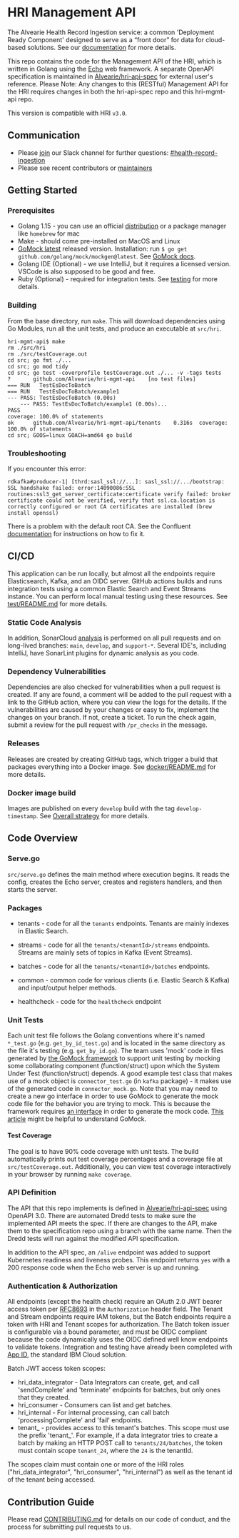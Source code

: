 # HRI Management API
The Alvearie Health Record Ingestion service: a common 'Deployment Ready Component' designed to serve as a “front door” for data for cloud-based solutions. See our [documentation](https://alvearie.io/HRI/) for more details.

This repo contains the code for the Management API of the HRI, which is written in Golang using the [Echo](https://echo.labstack.com/) web framework. A separate OpenAPI specification is maintained in [Alvearie/hri-api-spec](https://github.com/Alvearie/hri-api-spec) for external user's reference. Please Note: Any changes to this (RESTful) Management API for the HRI requires changes in both the hri-api-spec repo and this hri-mgmt-api repo.

This version is compatible with HRI `v3.0`.

## Communication
* Please [join](https://alvearie.io/contributions/requestSlackAccess) our Slack channel for further questions: [#health-record-ingestion](https://alvearie.slack.com/archives/C01GM43LFJ6)
* Please see recent contributors or [maintainers](MAINTAINERS.md)

## Getting Started

### Prerequisites

* Golang 1.15 - you can use an official [distribution](https://golang.org/dl/) or a package manager like `homebrew` for mac
* Make - should come pre-installed on MacOS and Linux
* [GoMock latest](https://github.com/golang/mock) released version. Installation: 
    run `$ go get github.com/golang/mock/mockgen@latest`. See [GoMock docs](https://github.com/golang/mock). 
* Golang IDE (Optional) - we use IntelliJ, but it requires a licensed version. VSCode is also supposed to be good and free.
* Ruby (Optional) - required for integration tests. See [testing](test/README.md) for more details.

### Building

From the base directory, run `make`. This will download dependencies using Go Modules, run all the unit tests, and produce an executable at `src/hri`.

```
hri-mgmt-api$ make
rm ./src/hri
rm ./src/testCoverage.out
cd src; go fmt ./...
cd src; go mod tidy
cd src; go test -coverprofile testCoverage.out ./... -v -tags tests
?       github.com/Alvearie/hri-mgmt-api    [no test files]
=== RUN   TestEsDocToBatch
=== RUN   TestEsDocToBatch/example1
--- PASS: TestEsDocToBatch (0.00s)
    --- PASS: TestEsDocToBatch/example1 (0.00s)...
PASS
coverage: 100.0% of statements
ok  	github.com/Alvearie/hri-mgmt-api/tenants	0.316s	coverage: 100.0% of statements
cd src; GOOS=linux GOACH=amd64 go build
```

### Troubleshooting
If you encounter this error:
```
rdkafka#producer-1| [thrd:sasl_ssl://...]: sasl_ssl://.../bootstrap: SSL handshake failed: error:14090086:SSL routines:ssl3_get_server_certificate:certificate verify failed: broker certificate could not be verified, verify that ssl.ca.location is correctly configured or root CA certificates are installed (brew install openssl)
```
There is a problem with the default root CA. See the Confluent [documentation](https://docs.confluent.io/platform/current/tutorials/examples/clients/docs/go.html#configure-ssl-trust-store) for instructions on how to fix it.

## CI/CD
This application can be run locally, but almost all the endpoints require Elasticsearch, Kafka, and an OIDC server. GitHub actions builds and runs integration tests using a common Elastic Search and Event Streams instance. You can perform local manual testing using these resources. See [test/README.md](test/README.md) for more details.

### Static Code Analysis
In addition, SonarCloud [analysis](https://sonarcloud.io/dashboard?id=Alvearie_hri-mgmt-api) is performed on all pull requests and on long-lived branches: `main`, `develop`, and `support-*`. Several IDE's, including IntelliJ, have SonarLint plugins for dynamic analysis as you code.

### Dependency Vulnerabilities
Dependencies are also checked for vulnerabilities when a pull request is created. If any are found, a comment will be added to the pull request with a link to the GitHub action, where you can view the logs for the details. If the vulnerabilities are caused by your changes or easy to fix, implement the changes on your branch. If not, create a ticket. To run the check again, submit a review for the pull request with `/pr_checks` in the message. 

### Releases
Releases are created by creating GitHub tags, which trigger a build that packages everything into a Docker image. See [docker/README.md](docker/README.md) for more details.

### Docker image build
Images are published on every `develop` build with the tag `develop-timestamp`. See [Overall strategy](https://github.com/Alvearie/HRI/wiki/Overall-Project-Branching,-Test,-and-Release-Strategy) for more details.

## Code Overview

### Serve.go
`src/serve.go` defines the main method where execution begins. It reads the config, creates the Echo server, creates and registers handlers, and then starts the server.

### Packages

- tenants - code for all the `tenants` endpoints. Tenants are mainly indexes in Elastic Search.

- streams - code for all the `tenants/<tenantId>/streams` endpoints. Streams are mainly sets of topics in Kafka (Event Streams).

- batches - code for all the `tenants/<tenantId>/batches` endpoints.

- common - common code for various clients (i.e. Elastic Search & Kafka) and input/output helper methods.

- healthcheck - code for the `healthcheck` endpoint

### Unit Tests
Each unit test file follows the Golang conventions where it's named `*_test.go` (e.g. `get_by_id_test.go`) and is located in the same directory as the file it's testing (e.g. `get_by_id.go`). The team uses 'mock' code in files generated by [the GoMock framework](https://github.com/golang/mock) to support unit testing by mocking some collaborating component (function/struct) upon which the System Under Test (function/struct) depends. A good example test class that makes use of a mock object is `connector_test.go` (in `kafka` package) - it makes use of the generated code in `connector_mock.go`. Note that you may need to create a new go interface in order to use GoMock to generate the mock code file for the behavior you are trying to mock. This is because the framework requires [an interface](https://medium.com/rungo/interfaces-in-go-ab1601159b3a) in order to generate the mock code. [This article](https://medium.com/@duythhuynh/gomock-unit-testing-made-easy-b59a0e947ba7) might be helpful to understand GoMock. 

#### Test Coverage
The goal is to have 90% code coverage with unit tests. The build automatically prints out test coverage percentages and a coverage file at `src/testCoverage.out`. Additionally, you can view test coverage interactively in your browser by running `make coverage`.

### API Definition
The API that this repo implements is defined in [Alvearie/hri-api-spec](https://github.com/Alvearie/hri-api-spec) using OpenAPI 3.0. There are automated Dredd tests to make sure the implemented API meets the spec. If there are changes to the API, make them to the specification repo using a branch with the same name. Then the Dredd tests will run against the modified API specification. 

In addition to the API spec, an `/alive` endpoint was added to support Kubernetes readiness and liveness probes. This endpoint returns `yes` with a 200 response code when the Echo web server is up and running.

### Authentication & Authorization
All endpoints (except the health check) require an OAuth 2.0 JWT bearer access token per [RFC8693](https://tools.ietf.org/html/rfc8693) in the `Authorization` header field. The Tenant and Stream endpoints require IAM tokens, but the Batch endpoints require a token with HRI and Tenant scopes for authorization. The Batch token issuer is configurable via a bound parameter, and must be OIDC compliant because the code dynamically uses the OIDC defined well know endpoints to validate tokens. Integration and testing have already been completed with [App ID](https://cloud.ibm.com/docs/appid), the standard IBM Cloud solution.

Batch JWT access token scopes:
- hri_data_integrator - Data Integrators can create, get, and call 'sendComplete' and 'terminate' endpoints for batches, but only ones that they created.
- hri_consumer - Consumers can list and get batches.
- hri_internal - For internal processing, can call batch 'processingComplete' and 'fail' endpoints.
- tenant_<tenantId> - provides access to this tenant's batches. This scope must use the prefix 'tenant_'. For example, if a data integrator tries to create a batch by making an HTTP POST call to `tenants/24/batches`, the token must contain scope `tenant_24`, where the `24` is the tenantId.
 
The scopes claim must contain one or more of the HRI roles ("hri_data_integrator", "hri_consumer", "hri_internal") as well as the tenant id of the tenant being accessed.

## Contribution Guide
Please read [CONTRIBUTING.md](CONTRIBUTING.md) for details on our code of conduct, and the process for submitting pull requests to us.
